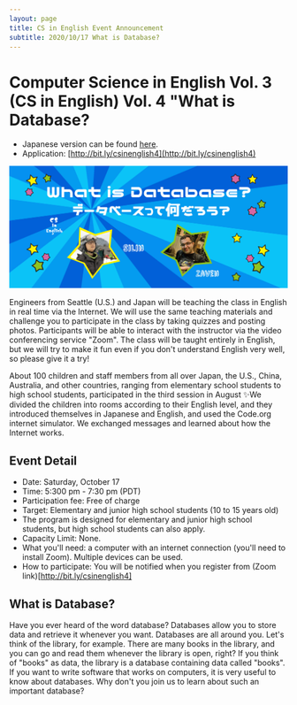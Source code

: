 ```yaml
---
layout: page
title: CS in English Event Announcement 
subtitle: 2020/10/17 What is Database?
---
```


# Computer Science in English Vol. 3 (CS in English) Vol. 4 "What is Database? 

- Japanese version can be found [here](https://kidscodeclub.jp/computer-science_20201018/).
- Application: [http://bit.ly/csinenglish4](http://bit.ly/csinenglish4)

![](/img/2020-10-17/banner20201018.jpg)

Engineers from Seattle (U.S.) and Japan will be teaching the class in English in real time via the Internet. We will use the same teaching materials and challenge you to participate in the class by taking quizzes and posting photos. Participants will be able to interact with the instructor via the video conferencing service "Zoom". The class will be taught entirely in English, but we will try to make it fun even if you don't understand English very well, so please give it a try!

About 100 children and staff members from all over Japan, the U.S., China, Australia, and other countries, ranging from elementary school students to high school students, participated in the third session in August ✨We divided the children into rooms according to their English level, and they introduced themselves in Japanese and English, and used the Code.org internet simulator. We exchanged messages and learned about how the Internet works.

## Event Detail

- Date: Saturday, October 17
- Time: 5:300 pm - 7:30 pm (PDT)
- Participation fee: Free of charge
- Target: Elementary and junior high school students (10 to 15 years old)
- The program is designed for elementary and junior high school students, but high school students can also apply.
- Capacity Limit: None.
- What you'll need: a computer with an internet connection (you'll need to install Zoom). Multiple devices can be used.
- How to participate: You will be notified when you register from (Zoom link)[http://bit.ly/csinenglish4]

## What is Database?

Have you ever heard of the word database?
Databases allow you to store data and retrieve it whenever you want.
Databases are all around you.
Let's think of the library, for example.
There are many books in the library, and you can go and read them whenever the library is open, right?
If you think of "books" as data, the library is a database containing data called "books".
If you want to write software that works on computers, it is very useful to know about databases.
Why don't you join us to learn about such an important database?


